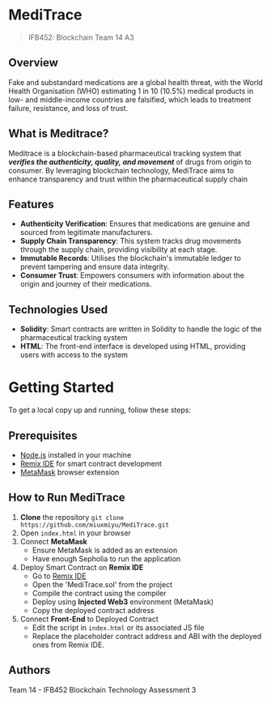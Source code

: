 # MediTrace
> IFB452: Blockchain Team 14 A3
## Overview 
Fake and substandard medications are a global health threat, with the World Health Organisation (WHO) estimating 1 in 10 (10.5%) medical products in low- and middle-income countries are falsified, which leads to treatment failure, resistance, and loss of trust.

## What is Meditrace?
Meditrace is a blockchain-based pharmaceutical tracking system that ***verifies the authenticity, quality, and movement*** of drugs from origin to consumer. By leveraging blockchain technology, MediTrace aims to enhance transparency and trust within the pharmaceutical supply chain

## Features 
- **Authenticity Verification**: Ensures that medications are genuine and sourced from legitimate manufacturers.
- **Supply Chain Transparency**: This system tracks drug movements through the supply chain, providing visibility at each stage.
- **Immutable Records**: Utilises the blockchain's immutable ledger to prevent tampering and ensure data integrity.
- **Consumer Trust**: Empowers consumers with information about the origin and journey of their medications.

## Technologies Used
- **Solidity**: Smart contracts are written in Solidity to handle the logic of the pharmaceutical tracking system
- **HTML**: The front-end interface is developed using HTML, providing users with access to the system

# Getting Started
To get a local copy up and running, follow these steps:

## Prerequisites 
- [Node.js](https://nodejs.org/en) installed in your machine
- [Remix IDE](https://remix.ethereum.org/) for smart contract development
- [MetaMask](https://metamask.io/) browser extension

## How to Run MediTrace
1. **Clone** the repository
```git clone https://github.com/miuxmiyu/MediTrace.git```
2. Open `index.html` in your browser
3. Connect **MetaMask**
   - Ensure MetaMask is added as an extension
   - Have enough Sepholia to run the application
4. Deploy Smart Contract on **Remix IDE**
   - Go to [Remix IDE](https://remix.ethereum.org/)
   - Open the 'MediTrace.sol' from the project
   - Compile the contract using the compiler
   - Deploy using **Injected Web3** environment (MetaMask)
   - Copy the deployed contract address
5. Connect **Front-End** to Deployed Contract
   - Edit the script in `index.html` or its associated JS file
   - Replace the placeholder contract address and ABI with the deployed ones from Remix IDE.
  
## Authors
Team 14 - IFB452 Blockchain Technology Assessment 3

